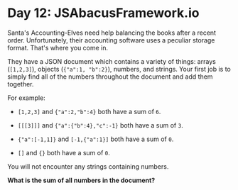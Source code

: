 # Day 12: JSAbacusFramework.io

Santa's Accounting-Elves need help balancing the books after a recent order.
Unfortunately, their accounting software uses a peculiar storage format.
That's where you come in.

They have a JSON document which contains a variety of things: arrays (`[1,2,3]`), objects (`{"a":1, "b":2}`), numbers, and strings.
Your first job is to simply find all of the numbers throughout the document and add them together.

For example:

- `[1,2,3]` and `{"a":2,"b":4}` both have a sum of `6`.

- `[[[3]]]` and `{"a":{"b":4},"c":-1}` both have a sum of `3`.

- `{"a":[-1,1]}` and `[-1,{"a":1}]` both have a sum of `0`.

- `[]` and `{}` both have a sum of `0`.

You will not encounter any strings containing numbers.

**What is the sum of all numbers in the document?**

